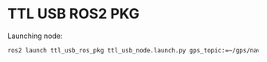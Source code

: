 # TTL USB ROS2 PKG

Launching node:
```bash
ros2 launch ttl_usb_ros_pkg ttl_usb_node.launch.py gps_topic:=~/gps/navsat usb_port:=/dev/ttyUSB0
```